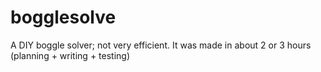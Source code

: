 # bogglesolve
A DIY boggle solver; not very efficient. It was made in about 2 or 3 hours (planning + writing + testing)
